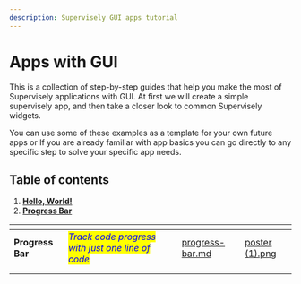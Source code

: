 ```yaml
---
description: Supervisely GUI apps tutorial
---
```


# Apps with GUI

This is a collection of step-by-step guides that help you make the most of Supervisely applications with GUI. At first we will create a simple supervisely app, and then take a closer look to common Supervisely widgets.

You can use some of these examples as a template for your own future apps or If you are already familiar with app basics you can go directly to any specific step to solve your specific app needs.

## Table of contents

1. ****[**Hello, World!**](hello-world.md)****
2. ****[**Progress Bar**](progress-bar.md)****

<table data-view="cards"><thead><tr><th></th><th></th><th></th><th data-hidden data-card-target data-type="content-ref"></th><th data-hidden data-card-cover data-type="files"></th></tr></thead><tbody><tr><td><strong>Progress Bar</strong></td><td><em><mark style="color:blue;">Track code progress with just one line of code</mark></em></td><td><strong></strong></td><td><a href="progress-bar.md">progress-bar.md</a></td><td><a href="../../.gitbook/assets/poster (1).png">poster (1).png</a></td></tr><tr><td></td><td></td><td></td><td></td><td></td></tr><tr><td></td><td></td><td></td><td></td><td></td></tr></tbody></table>
